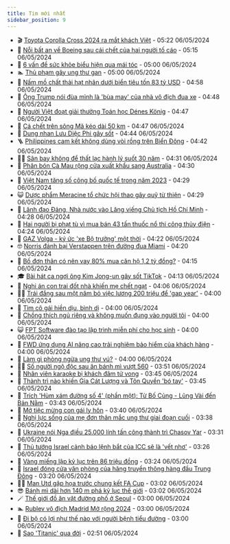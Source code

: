 ```yaml
---
title: Tim mới nhất
sidebar_position: 9
---
```


<!-- vnexpress-tin-moi-nhat:START -->
- 🎬 [Toyota Corolla Cross 2024 ra mắt khách Việt](https://vnexpress.net/toyota-corolla-cross-2024-ra-mat-khach-viet-4742531.html) - 05:22 06/05/2024
- 🐎 [Nỗi bất an về Boeing sau cái chết của hai người tố cáo](https://vnexpress.net/noi-bat-an-ve-boeing-sau-cai-chet-cua-hai-nguoi-to-cao-4742461.html) - 05:15 06/05/2024
- 🦍 [6 vấn đề sức khỏe biểu hiện qua mái tóc](https://vnexpress.net/6-van-de-suc-khoe-bieu-hien-qua-mai-toc-4742415.html) - 05:00 06/05/2024
- 🏊 [Thủ phạm gây ung thư gan](https://vnexpress.net/thu-pham-gay-ung-thu-gan-4742397.html) - 05:00 06/05/2024
- 🎊 [Nấm mồ chất thải hạt nhân dưới biển tiêu tốn 83 tỷ USD](https://vnexpress.net/nam-mo-chat-thai-hat-nhan-duoi-bien-tieu-ton-83-ty-usd-4742373.html) - 04:58 06/05/2024
- 🎃 [Ông Trump nói đùa mình là &#39;bùa may&#39; của nhà vô địch đua xe](https://vnexpress.net/ong-trump-noi-dua-minh-la-bua-may-cua-nha-vo-dich-dua-xe-4742507.html) - 04:48 06/05/2024
- 🧰 [Người Việt đoạt giải thưởng Toán học Dénes König](https://vnexpress.net/nguoi-viet-doat-giai-thuong-toan-hoc-denes-k-nig-4742548.html) - 04:47 06/05/2024
- 🔭 [Cá chết trên sông Mã kéo dài 50 km](https://vnexpress.net/ca-chet-tren-song-ma-keo-dai-50-km-4742484.html) - 04:47 06/05/2024
- 🫶 [Dung nhan Lưu Diệc Phi gây sốt](https://vnexpress.net/dung-nhan-luu-diec-phi-gay-sot-4742503.html) - 04:44 06/05/2024
- 🪜 [Philippines cam kết không dùng vòi rồng trên Biển Đông](https://vnexpress.net/philippines-cam-ket-khong-dung-voi-rong-tren-bien-dong-4742495.html) - 04:42 06/05/2024
- 👨‍🏫 [Sân bay không để thất lạc hành lý suốt 30 năm](https://vnexpress.net/san-bay-khong-de-that-lac-hanh-ly-suot-30-nam-4742215.html) - 04:31 06/05/2024
- 🎊 [Phân bón Cà Mau rộng cửa xuất khẩu sang Australia](https://vnexpress.net/phan-bon-ca-mau-rong-cua-xuat-khau-sang-australia-4742544.html) - 04:30 06/05/2024
- 🎊 [Việt Nam tăng số công bố quốc tế trong năm 2023](https://vnexpress.net/viet-nam-tang-so-cong-bo-quoc-te-trong-nam-2023-4741696.html) - 04:29 06/05/2024
- 😺 [Dược phẩm Meracine tổ chức hội thao gây quỹ từ thiện](https://vnexpress.net/duoc-pham-meracine-to-chuc-hoi-thao-gay-quy-tu-thien-4741267.html) - 04:29 06/05/2024
- 🐘 [Lãnh đạo Đảng, Nhà nước vào Lăng viếng Chủ tịch Hồ Chí Minh](https://vnexpress.net/lanh-dao-dang-nha-nuoc-vao-lang-vieng-chu-tich-ho-chi-minh-4742500.html) - 04:28 06/05/2024
- 🌁 [Hai người bị phạt tù vì mua bán 43 tấn thuốc nổ thi công thủy điện](https://vnexpress.net/hai-nguoi-bi-phat-tu-vi-mua-ban-43-tan-thuoc-no-thi-cong-thuy-dien-4742513.html) - 04:24 06/05/2024
- 🐲 [GAZ Volga - ký ức &#39;xe Bộ trưởng&#39; một thời](https://vnexpress.net/gaz-volga-ky-uc-xe-bo-truong-mot-thoi-4742338.html) - 04:22 06/05/2024
- 🤓 [Norris đánh bại Verstappen trên đường đua Miami](https://vnexpress.net/norris-danh-bai-verstappen-tren-duong-dua-miami-4742539.html) - 04:20 06/05/2024
- 💪 [Bố đơn thân có nên vay 80% mua căn hộ 1,2 tỷ đồng?](https://vnexpress.net/bo-don-than-co-nen-vay-80-mua-can-ho-1-2-ty-dong-4742523.html) - 04:15 06/05/2024
- 🎓 [Bài hát ca ngợi ông Kim Jong-un gây sốt TikTok](https://vnexpress.net/bai-hat-ca-ngoi-ong-kim-jong-un-gay-sot-tiktok-4742008.html) - 04:13 06/05/2024
- 🫣 [Nghi án con trai đốt nhà khiến mẹ chết ngạt](https://vnexpress.net/nghi-an-con-trai-dot-nha-khien-me-chet-ngat-4742514.html) - 04:06 06/05/2024
- 🧑‍💻 [Trái đắng sau một năm bỏ việc lương 200 triệu để &#39;gap year&#39;](https://vnexpress.net/trai-dang-sau-mot-nam-bo-viec-luong-200-trieu-de-gap-year-4742486.html) - 04:00 06/05/2024
- 🐲 [Tìm cô gái hiền dịu, bình dị](https://vnexpress.net/tim-co-gai-hien-diu-binh-di-4742442.html) - 04:00 06/05/2024
- 🌝 [Chồng thích ngủ riêng và không muốn đụng vào người tôi](https://vnexpress.net/chong-thich-ngu-rieng-va-khong-muon-dung-vao-nguoi-toi-4741854.html) - 04:00 06/05/2024
- 😺 [FPT Software đào tạo lập trình miễn phí cho học sinh](https://vnexpress.net/fpt-software-dao-tao-lap-trinh-mien-phi-cho-hoc-sinh-4742535.html) - 04:00 06/05/2024
- 🐎 [FWD ứng dụng AI nâng cao trải nghiệm bảo hiểm của khách hàng](https://vnexpress.net/fwd-ung-dung-ai-nang-cao-trai-nghiem-bao-hiem-cua-khach-hang-4742526.html) - 04:00 06/05/2024
- 🎡 [Làm gì phòng ngừa ung thư vú?](https://vnexpress.net/lam-gi-phong-ngua-ung-thu-vu-4742488.html) - 04:00 06/05/2024
- 👨‍🏫 [Số người ngộ độc sau ăn bánh mì vượt 560](https://vnexpress.net/so-nguoi-ngo-doc-sau-an-banh-mi-vuot-560-4742467.html) - 03:51 06/05/2024
- 🦆 [Nhân viên karaoke bị khách đâm tử vong](https://vnexpress.net/nhan-vien-karaoke-bi-khach-dam-tu-vong-4742505.html) - 03:45 06/05/2024
- 🚦 [Thành trì nào khiến Gia Cát Lượng và Tôn Quyền &#39;bó tay&#39;](https://vnexpress.net/thanh-tri-nao-khien-gia-cat-luong-va-ton-quyen-bo-tay-4741044.html) - 03:45 06/05/2024
- 💫 [Trích &#39;Hùm xám đường số 4&#39; &lpar;phần một&rpar;: Từ Bố Củng - Lũng Vài đến Bản Nằm](https://vnexpress.net/trich-hum-xam-duong-so-4-phan-mot-tu-bo-cung-lung-vai-den-ban-nam-4741789.html) - 03:43 06/05/2024
- 🎉 [Mở tiệc mừng con gái ly hôn](https://vnexpress.net/mo-tiec-mung-con-gai-ly-hon-4741784.html) - 03:40 06/05/2024
- 🌋 [Nghị lực sống của mẹ đơn thân mắc ung thư giai đoạn cuối](https://vnexpress.net/nghi-luc-song-cua-me-don-than-mac-ung-thu-giai-doan-cuoi-4742081.html) - 03:38 06/05/2024
- 🤖 [Ukraine nói Nga điều 25.000 lính tấn công thành trì Chasov Yar](https://vnexpress.net/ukraine-noi-nga-dieu-25-000-linh-tan-cong-thanh-tri-chasov-yar-4742413.html) - 03:31 06/05/2024
- 🦏 [Thủ tướng Israel cảnh báo lệnh bắt của ICC sẽ là &#39;vết nhơ&#39;](https://vnexpress.net/thu-tuong-israel-canh-bao-lenh-bat-cua-icc-se-la-vet-nho-4742402.html) - 03:26 06/05/2024
- 🦩 [Vàng miếng lập kỷ lục trên 86 triệu đồng](https://vnexpress.net/vang-mieng-pha-ky-luc-tren-86-trieu-dong-mot-luong-4742469.html) - 03:24 06/05/2024
- 👺 [Israel đóng cửa văn phòng của hãng truyền thông hàng đầu Trung Đông](https://vnexpress.net/israel-dong-cua-van-phong-cua-hang-truyen-thong-hang-dau-trung-dong-4742390.html) - 03:20 06/05/2024
- 🧑‍🏫 [Man Utd gặp họa trước chung kết FA Cup](https://vnexpress.net/man-utd-gap-hoa-truoc-chung-ket-fa-cup-4742479.html) - 03:02 06/05/2024
- 😎 [Bánh mì dài hơn 140 m phá kỷ lục thế giới](https://vnexpress.net/banh-mi-dai-hon-140-m-pha-ky-luc-the-gioi-4742428.html) - 03:02 06/05/2024
- 🪄 [Thế giới đồ ăn vặt đường phố ở Seoul](https://vnexpress.net/the-gioi-do-an-vat-duong-pho-o-seoul-4739767.html) - 03:00 06/05/2024
- 🏊 [Rublev vô địch Madrid Mở rộng 2024](https://vnexpress.net/rublev-vo-dich-madrid-mo-rong-2024-4742465.html) - 03:00 06/05/2024
- 💃 [Đi bộ có lợi như thế nào với người bệnh tiểu đường](https://vnexpress.net/di-bo-co-loi-nhu-the-nao-voi-nguoi-benh-tieu-duong-4742332.html) - 03:00 06/05/2024
- 🦆 [Sao &#39;Titanic&#39; qua đời](https://vnexpress.net/sao-titanic-qua-doi-4742419.html) - 02:51 06/05/2024<!-- vnexpress-tin-moi-nhat:END -->
